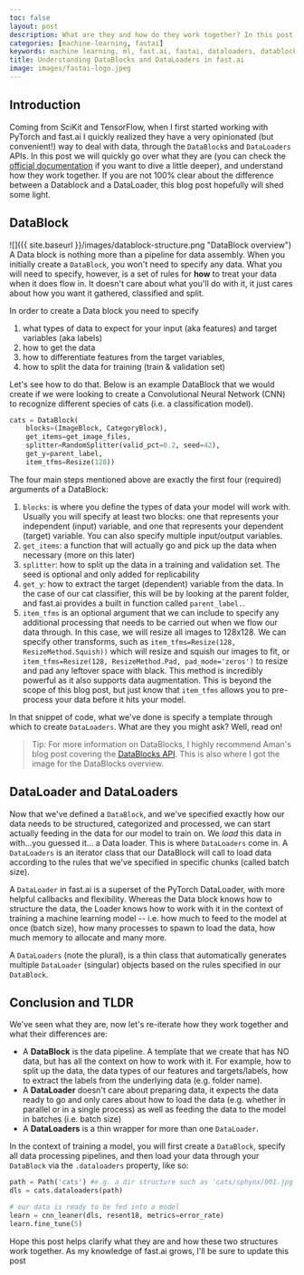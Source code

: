 ```yaml
---
toc: false
layout: post
description: What are they and how do they work together? In this post we will go over what DataBlocks and DataLoader(s) are at a high level, and explain how they work together in the context of building a Machine Learning model. 
categories: [machine-learning, fastai]
keywords: machine learning, ml, fast.ai, fastai, dataloaders, datablocks, pytorch, data block, data loader
title: Understanding DataBlocks and DataLoaders in fast.ai
image: images/fastai-logo.jpeg
---
```


## Introduction

Coming from SciKit and TensorFlow, when I first started working with PyTorch and fast.ai I quickly realized they have a very opinionated (but convenient!) way to deal with data, through the `DataBlock`s and `DataLoaders` APIs. In this post we will quickly go over what they are (you can check the [official documentation](https://docs.fast.ai/data.load.html) if you want to dive a little deeper), and understand how they work together. If you are not 100% clear about the difference between a Datablock and a DataLoader, this blog post hopefully will shed some light.

## DataBlock

![]({{ site.baseurl }}/images/datablock-structure.png "DataBlock overview")
A Data block is nothing more than a pipeline for data assembly. When you initially create a `DataBlock`, you won't need to specify any data. What you will need to specify, however, is a set of rules for **how** to treat your data when it does flow in. It doesn't care about what you'll do with it, it just cares about how you want it gathered, classified and split.

In order to create a Data block you need to specify
1. what types of data to expect for your input (aka features) and target variables (aka labels)
1. how to get the data
1. how to differentiate features from the target variables, 
1. how to split the data for training (train & validation set)

Let's see how to do that. Below is an example DataBlock that we would create if we were looking to create a Convolutional Neural Network (CNN) to recognize different species of cats (i.e. a classification model).

```python
cats = DataBlock(
    blocks=(ImageBlock, CategoryBlock), 
    get_items=get_image_files, 
    splitter=RandomSplitter(valid_pct=0.2, seed=42),
    get_y=parent_label,
    item_tfms=Resize(128))
```

The four main steps mentioned above are exactly the first four (required) arguments of a DataBlock:
1. `blocks`: is where you define the types of data your model will work with. Usually you will specify at least two blocks: one that represents your independent (input) variable, and one that represents your dependent (target) variable. You can also specify multiple input/output variables.
1. `get_items`: a function that will actually go and pick up the data when necessary (more on this later)
1. `splitter`: how to split up the data in a training and validation set. The seed is optional and only added for replicability
1. `get_y`: how to extract the target (dependent) variable from the data. In the case of our cat classifier, this will be by looking at the parent folder, and fast.ai provides a built in function called `parent_label.`.
1. `item_tfms` is an optional argument that we can include to specify any additional processing that needs to be carried out when we flow our data through. In this case, we will resize all images to 128x128. We can specify other transforms, such as `item_tfms=Resize(128, ResizeMethod.Squish))` which will resize and squish our images to fit, or `item_tfms=Resize(128, ResizeMethod.Pad, pad_mode='zeros')` to resize and pad any leftover space with black. This method is incredibly powerful as it also supports data augmentation. This is beyond the scope of this blog post, but just know that `item_tfms` allows you to pre-process your data before it hits your model.

In that snippet of code, what we've done is specify a template through which to create `DataLoaders`. What are they you might ask? Well, read on!

>Tip: For more information on DataBlocks, I highly recommend Aman's blog post covering the [DataBlocks API](https://medium.com/@amaarora/fastai-v2-datablocks-api-code-overview-a-gentle-introduction-60338a6c9aa). This is also where I got the image for the DataBlocks overview.

## DataLoader and DataLoaders

Now that we've defined a `DataBlock`, and we've specified exactly how our data needs to be structured, categorized and processed, we can start actually feeding in the data for our model to train on. We _load_ this data in with...you guessed it... a Data loader. This is where `DataLoaders` come in. A `DataLoaders` is an iterator class that our DataBlock will call to load data according to the rules that we've specified in specific chunks (called batch size).

A `DataLoader` in fast.ai is a superset of the PyTorch DataLoader, with more helpful callbacks and flexibility. Whereas the Data block knows how to structure the data, the Loader knows how to work with it in the context of training a machine learning model -- i.e. how much to feed to the model at once (batch size), how many processes to spawn to load the data, how much memory to allocate and many more.

A `DataLoaders` (note the plural), is a thin class that automatically generates multiple `DataLoader` (singular) objects based on the rules specified in our `DataBlock`.

## Conclusion and TLDR

We've seen what they are, now let's re-iterate how they work together and what their differences are:
- A **DataBlock** is the data pipeline. A template that we create that has NO data, but has all the context on how to work with it. For example, how to split up the data, the data types of our features and targets/labels, how to extract the labels from the underlying data (e.g. folder name).
- A **DataLoader** doesn't care about preparing data, it expects the data ready to go and only cares about how to load the data (e.g. whether in parallel or in a single process) as well as feeding the data to the model in batches (i.e. batch size)
- A **DataLoaders** is a thin wrapper for more than one `DataLoader`.

In the context of training a model, you will first create a `DataBlock`, specify all data processing pipelines, and then load your data through your `DataBlock` via the `.dataloaders` property, like so:

```python
path = Path('cats') #e.g. a dir structure such as 'cats/sphynx/001.jpg'
dls = cats.dataloaders(path) 

# our data is ready to be fed into a model
learn = cnn_leaner(dls, resent18, metrics=error_rate)
learn.fine_tune(5)
```

Hope this post helps clarify what they are and how these two structures work together. As my knowledge of fast.ai grows, I'll be sure to update this post 
